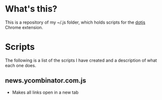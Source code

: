 What's this?
============
This is a repository of my ~/.js folder, which holds scripts for the [dotjs](http://github.com/defunkt/dotjs) Chrome extension.


Scripts
============
The following is a list of the scripts I have created and a description of what each one does.

news.ycombinator.com.js
------------

- Makes all links open in a new tab
